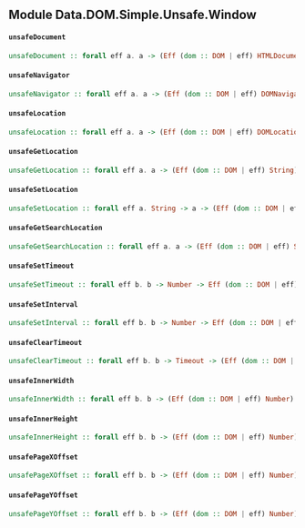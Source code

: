 ## Module Data.DOM.Simple.Unsafe.Window

#### `unsafeDocument`

``` purescript
unsafeDocument :: forall eff a. a -> (Eff (dom :: DOM | eff) HTMLDocument)
```

#### `unsafeNavigator`

``` purescript
unsafeNavigator :: forall eff a. a -> (Eff (dom :: DOM | eff) DOMNavigator)
```

#### `unsafeLocation`

``` purescript
unsafeLocation :: forall eff a. a -> (Eff (dom :: DOM | eff) DOMLocation)
```

#### `unsafeGetLocation`

``` purescript
unsafeGetLocation :: forall eff a. a -> (Eff (dom :: DOM | eff) String)
```

#### `unsafeSetLocation`

``` purescript
unsafeSetLocation :: forall eff a. String -> a -> (Eff (dom :: DOM | eff) Unit)
```

#### `unsafeGetSearchLocation`

``` purescript
unsafeGetSearchLocation :: forall eff a. a -> (Eff (dom :: DOM | eff) String)
```

#### `unsafeSetTimeout`

``` purescript
unsafeSetTimeout :: forall eff b. b -> Number -> Eff (dom :: DOM | eff) Unit -> (Eff (dom :: DOM | eff) Timeout)
```

#### `unsafeSetInterval`

``` purescript
unsafeSetInterval :: forall eff b. b -> Number -> Eff (dom :: DOM | eff) Unit -> (Eff (dom :: DOM | eff) Timeout)
```

#### `unsafeClearTimeout`

``` purescript
unsafeClearTimeout :: forall eff b. b -> Timeout -> (Eff (dom :: DOM | eff) Unit)
```

#### `unsafeInnerWidth`

``` purescript
unsafeInnerWidth :: forall eff b. b -> (Eff (dom :: DOM | eff) Number)
```

#### `unsafeInnerHeight`

``` purescript
unsafeInnerHeight :: forall eff b. b -> (Eff (dom :: DOM | eff) Number)
```

#### `unsafePageXOffset`

``` purescript
unsafePageXOffset :: forall eff b. b -> (Eff (dom :: DOM | eff) Number)
```

#### `unsafePageYOffset`

``` purescript
unsafePageYOffset :: forall eff b. b -> (Eff (dom :: DOM | eff) Number)
```


